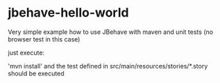 jbehave-hello-world
===================

Very simple example how to use JBehave with maven and unit tests
(no browser test in this case)

 just execute:
 
 'mvn install' and the test defined in src/main/resources/stories/*.story
 should be executed

 
